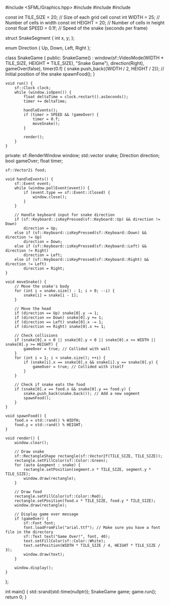 #include <SFML/Graphics.hpp>
#include <vector>
#include <cstdlib>
#include <ctime>

const int TILE_SIZE = 20; // Size of each grid cell
const int WIDTH = 25;     // Number of cells in width
const int HEIGHT = 20;    // Number of cells in height
const float SPEED = 0.1f; // Speed of the snake (seconds per frame)

struct SnakeSegment {
    int x, y;
};

enum Direction { Up, Down, Left, Right };

class SnakeGame {
public:
    SnakeGame()
        : window(sf::VideoMode(WIDTH * TILE_SIZE, HEIGHT * TILE_SIZE), "Snake Game"), direction(Right), gameOver(false), timer(0.f) {
        snake.push_back({WIDTH / 2, HEIGHT / 2}); // Initial position of the snake
        spawnFood();
    }

    void run() {
        sf::Clock clock;
        while (window.isOpen()) {
            float deltaTime = clock.restart().asSeconds();
            timer += deltaTime;

            handleEvents();
            if (timer > SPEED && !gameOver) {
                timer = 0.f;
                moveSnake();
            }

            render();
        }
    }

private:
    sf::RenderWindow window;
    std::vector<SnakeSegment> snake;
    Direction direction;
    bool gameOver;
    float timer;

    sf::Vector2i food;

    void handleEvents() {
        sf::Event event;
        while (window.pollEvent(event)) {
            if (event.type == sf::Event::Closed) {
                window.close();
            }
        }

        // Handle keyboard input for snake direction
        if (sf::Keyboard::isKeyPressed(sf::Keyboard::Up) && direction != Down)
            direction = Up;
        else if (sf::Keyboard::isKeyPressed(sf::Keyboard::Down) && direction != Up)
            direction = Down;
        else if (sf::Keyboard::isKeyPressed(sf::Keyboard::Left) && direction != Right)
            direction = Left;
        else if (sf::Keyboard::isKeyPressed(sf::Keyboard::Right) && direction != Left)
            direction = Right;
    }

    void moveSnake() {
        // Move the snake's body
        for (int i = snake.size() - 1; i > 0; --i) {
            snake[i] = snake[i - 1];
        }

        // Move the head
        if (direction == Up) snake[0].y -= 1;
        if (direction == Down) snake[0].y += 1;
        if (direction == Left) snake[0].x -= 1;
        if (direction == Right) snake[0].x += 1;

        // Check collisions
        if (snake[0].x < 0 || snake[0].y < 0 || snake[0].x >= WIDTH || snake[0].y >= HEIGHT) {
            gameOver = true; // Collided with wall
        }
        for (int i = 1; i < snake.size(); ++i) {
            if (snake[i].x == snake[0].x && snake[i].y == snake[0].y) {
                gameOver = true; // Collided with itself
            }
        }

        // Check if snake eats the food
        if (snake[0].x == food.x && snake[0].y == food.y) {
            snake.push_back(snake.back()); // Add a new segment
            spawnFood();
        }
    }

    void spawnFood() {
        food.x = std::rand() % WIDTH;
        food.y = std::rand() % HEIGHT;
    }

    void render() {
        window.clear();

        // Draw snake
        sf::RectangleShape rectangle(sf::Vector2f(TILE_SIZE, TILE_SIZE));
        rectangle.setFillColor(sf::Color::Green);
        for (auto &segment : snake) {
            rectangle.setPosition(segment.x * TILE_SIZE, segment.y * TILE_SIZE);
            window.draw(rectangle);
        }

        // Draw food
        rectangle.setFillColor(sf::Color::Red);
        rectangle.setPosition(food.x * TILE_SIZE, food.y * TILE_SIZE);
        window.draw(rectangle);

        // Display game over message
        if (gameOver) {
            sf::Font font;
            font.loadFromFile("arial.ttf"); // Make sure you have a font file in the directory
            sf::Text text("Game Over!", font, 40);
            text.setFillColor(sf::Color::White);
            text.setPosition(WIDTH * TILE_SIZE / 4, HEIGHT * TILE_SIZE / 3);
            window.draw(text);
        }

        window.display();
    }
};

int main() {
    std::srand(std::time(nullptr));
    SnakeGame game;
    game.run();
    return 0;
}
